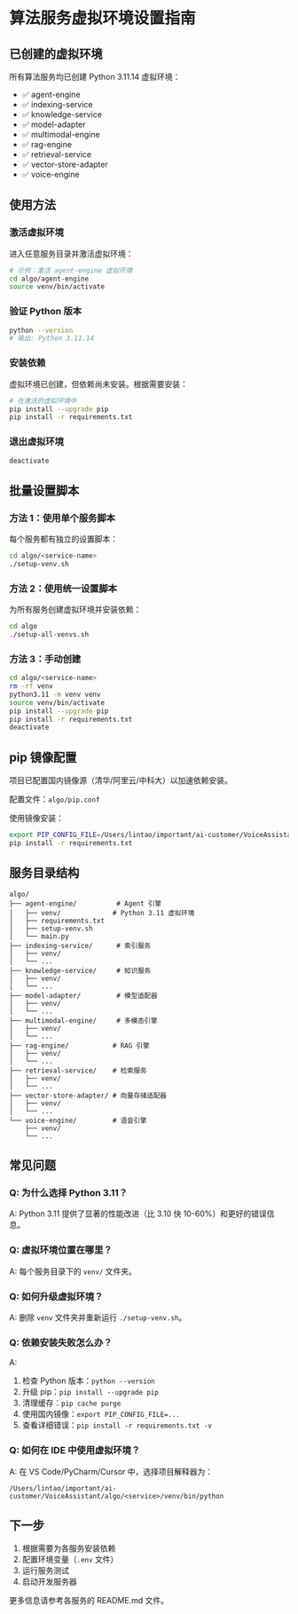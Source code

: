 # 算法服务虚拟环境设置指南

## 已创建的虚拟环境

所有算法服务均已创建 Python 3.11.14 虚拟环境：

- ✅ agent-engine
- ✅ indexing-service
- ✅ knowledge-service
- ✅ model-adapter
- ✅ multimodal-engine
- ✅ rag-engine
- ✅ retrieval-service
- ✅ vector-store-adapter
- ✅ voice-engine

## 使用方法

### 激活虚拟环境

进入任意服务目录并激活虚拟环境：

```bash
# 示例：激活 agent-engine 虚拟环境
cd algo/agent-engine
source venv/bin/activate
```

### 验证 Python 版本

```bash
python --version
# 输出: Python 3.11.14
```

### 安装依赖

虚拟环境已创建，但依赖尚未安装。根据需要安装：

```bash
# 在激活的虚拟环境中
pip install --upgrade pip
pip install -r requirements.txt
```

### 退出虚拟环境

```bash
deactivate
```

## 批量设置脚本

### 方法 1：使用单个服务脚本

每个服务都有独立的设置脚本：

```bash
cd algo/<service-name>
./setup-venv.sh
```

### 方法 2：使用统一设置脚本

为所有服务创建虚拟环境并安装依赖：

```bash
cd algo
./setup-all-venvs.sh
```

### 方法 3：手动创建

```bash
cd algo/<service-name>
rm -rf venv
python3.11 -m venv venv
source venv/bin/activate
pip install --upgrade pip
pip install -r requirements.txt
deactivate
```

## pip 镜像配置

项目已配置国内镜像源（清华/阿里云/中科大）以加速依赖安装。

配置文件：`algo/pip.conf`

使用镜像安装：
```bash
export PIP_CONFIG_FILE=/Users/lintao/important/ai-customer/VoiceAssistant/algo/pip.conf
pip install -r requirements.txt
```

## 服务目录结构

```
algo/
├── agent-engine/          # Agent 引擎
│   ├── venv/             # Python 3.11 虚拟环境
│   ├── requirements.txt
│   ├── setup-venv.sh
│   └── main.py
├── indexing-service/      # 索引服务
│   ├── venv/
│   └── ...
├── knowledge-service/     # 知识服务
│   ├── venv/
│   └── ...
├── model-adapter/         # 模型适配器
│   ├── venv/
│   └── ...
├── multimodal-engine/     # 多模态引擎
│   ├── venv/
│   └── ...
├── rag-engine/           # RAG 引擎
│   ├── venv/
│   └── ...
├── retrieval-service/    # 检索服务
│   ├── venv/
│   └── ...
├── vector-store-adapter/ # 向量存储适配器
│   ├── venv/
│   └── ...
└── voice-engine/         # 语音引擎
    ├── venv/
    └── ...
```

## 常见问题

### Q: 为什么选择 Python 3.11？
A: Python 3.11 提供了显著的性能改进（比 3.10 快 10-60%）和更好的错误信息。

### Q: 虚拟环境位置在哪里？
A: 每个服务目录下的 `venv/` 文件夹。

### Q: 如何升级虚拟环境？
A: 删除 `venv` 文件夹并重新运行 `./setup-venv.sh`。

### Q: 依赖安装失败怎么办？
A:
1. 检查 Python 版本：`python --version`
2. 升级 pip：`pip install --upgrade pip`
3. 清理缓存：`pip cache purge`
4. 使用国内镜像：`export PIP_CONFIG_FILE=...`
5. 查看详细错误：`pip install -r requirements.txt -v`

### Q: 如何在 IDE 中使用虚拟环境？
A: 在 VS Code/PyCharm/Cursor 中，选择项目解释器为：
```
/Users/lintao/important/ai-customer/VoiceAssistant/algo/<service>/venv/bin/python
```

## 下一步

1. 根据需要为各服务安装依赖
2. 配置环境变量（`.env` 文件）
3. 运行服务测试
4. 启动开发服务器

更多信息请参考各服务的 README.md 文件。
